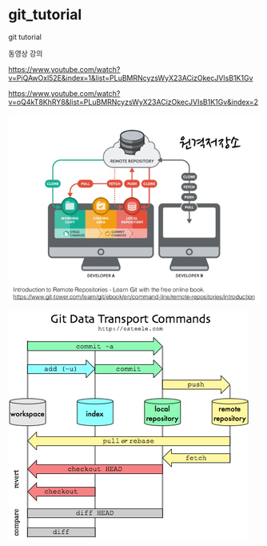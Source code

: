 # git_tutorial
git tutorial


동영상 강의 

https://www.youtube.com/watch?v=PiQAwOxl52E&index=1&list=PLuBMRNcyzsWyX23ACizOkecJVIsB1K1Gv

https://www.youtube.com/watch?v=oQ4kT8KhRY8&list=PLuBMRNcyzsWyX23ACizOkecJVIsB1K1Gv&index=2

![](https://github.com/cchamchi/git_tutorial/blob/master/github-5-638.jpg) 

![](https://github.com/cchamchi/git_tutorial/blob/master/git-transport.png) 
